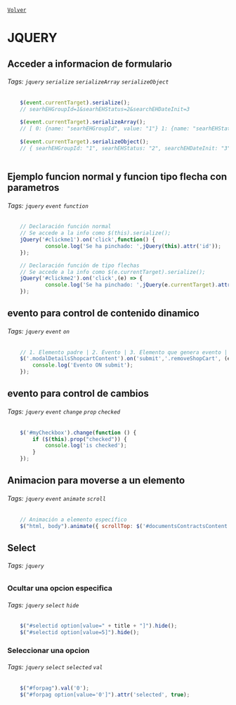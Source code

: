 ﻿[`Volver`](../index.html)

# JQUERY

## Acceder a informacion de formulario
###### Tags: `jquery` `serialize` `serializeArray` `serializeObject`

```js	
    $(event.currentTarget).serialize();
    // searhEHGroupId=1&searhEHStatus=2&searchEHDateInit=3
	
    $(event.currentTarget).serializeArray();
    // [ 0: {name: "searhEHGroupId", value: "1"} 1: {name: "searhEHStatus", value: "2"} 2: {name: "searchEHDateInit", value: "3"} ]
	
    $(event.currentTarget).serializeObject();
    // { searhEHGroupId: "1", searhEHStatus: "2", searchEHDateInit: "3"}
	
```


## Ejemplo funcion normal y funcion tipo flecha con parametros
###### Tags: `jquery` `event` `function`

```js	
    // Declaración función normal
    // Se accede a la info como $(this).serialize();
    jQuery('#clickme1').on('click',function() {
            console.log('Se ha pinchado: ',jQuery(this).attr('id'));
    });

    // Declaración función de tipo flechas
    // Se accede a la info como $(e.currentTarget).serialize();
    jQuery('#clickme2').on('click',(e) => {
            console.log('Se ha pinchado: ',jQuery(e.currentTarget).attr('id'));
    });
```


## evento para control de contenido dinamico 
###### Tags: `jquery` `event` `on`

```js	
    // 1. Elemento padre | 2. Evento | 3. Elemento que genera evento | 4. Función
    $('.modalDetailsShopcartContent').on('submit','.removeShopCart', (e) => {
        console.log('Evento ON submit');
    });
```


## evento para control de cambios
###### Tags: `jquery` `event` `change` `prop` `checked`

```js	
    $('#myCheckbox').change(function () {
        if ($(this).prop("checked")) {
            console.log('is checked');
        }
    });
```


## Animacion para moverse a un elemento
###### Tags: `jquery` `event` `animate` `scroll`

```js	
    // Animación a elemento específico
    $("html, body").animate({ scrollTop: $('#documentsContractsContent').offset().top - 50 }, 1000);
```


## Select
###### Tags: `jquery`

### Ocultar una opcion especifica
###### Tags: `jquery` `select` `hide`

```js	
    $("#selectid option[value=" + title + "]").hide();
    $("#selectid option[value=5]").hide();
```

### Seleccionar una opcion
###### Tags: `jquery` `select` `selected` `val`

```js	
    $("#forpag").val('0');
    $("#forpag option[value='0']").attr('selected', true);
```
